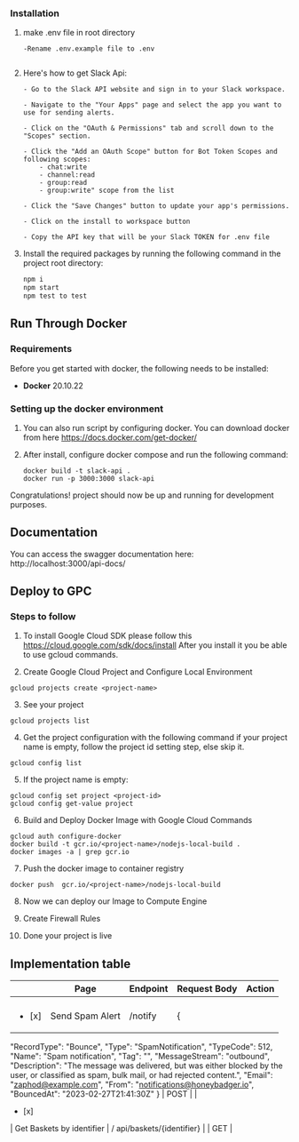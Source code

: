 
### Installation


1.  make .env file in root directory
    ```
    -Rename .env.example file to .env
   

    ```
2.  Here's how to get Slack Api:
    ```
    - Go to the Slack API website and sign in to your Slack workspace.

    - Navigate to the "Your Apps" page and select the app you want to use for sending alerts.

    - Click on the "OAuth & Permissions" tab and scroll down to the "Scopes" section.

    - Click the "Add an OAuth Scope" button for Bot Token Scopes and following scopes:
        - chat:write
        - channel:read
        - group:read
        - group:write" scope from the list

    - Click the "Save Changes" button to update your app's permissions.

    - Click on the install to workspace button

    - Copy the API key that will be your Slack TOKEN for .env file
    ```


4.  Install the required packages by running the following command in the project root directory:

    ```bash
    npm i
    npm start
    npm test to test
    ```


## Run Through Docker
### Requirements

Before you get started with docker, the following needs to be installed:
  * **Docker** 20.10.22

### Setting up the docker environment

1.  You can also run script by configuring docker. You can download docker from here https://docs.docker.com/get-docker/

2.  After install, configure docker compose and run the following command:

    ```
    docker build -t slack-api .
    docker run -p 3000:3000 slack-api
    ```

Congratulations! project should now be up and running for development purposes.

## Documentation
 You can access the swagger documentation here: http://localhost:3000/api-docs/


## Deploy to GPC
### Steps to follow

1. To install Google Cloud SDK please follow this https://cloud.google.com/sdk/docs/install  After you install it you be able to use gcloud commands.

2. Create Google Cloud Project and Configure Local Environment

```
gcloud projects create <project-name>
```

3. See your project

```
gcloud projects list
```

4. Get the project configuration with the following command if your project name is empty, follow the project id setting step, else skip it.

```
gcloud config list
```

5. If the project name is empty:

```
gcloud config set project <project-id>
gcloud config get-value project
```

6. Build and Deploy Docker Image with Google Cloud Commands

```
gcloud auth configure-docker
docker build -t gcr.io/<project-name>/nodejs-local-build .
docker images -a | grep gcr.io
```

7. Push the docker image to container registry

```
docker push  gcr.io/<project-name>/nodejs-local-build
```

8. Now we can deploy our Image to Compute Engine

9. Create Firewall Rules

10. Done your project is live





## Implementation table

|        | Page      | Endpoint      | Request Body                                                                                                                                                                            | Action  |
|--------|-----------|---------------|---------------------------------------------------------------------------------------------------------------------------------------------------------------------------------|---|
                                                                                                                       |   |
| <ul><li>[x] </li></ul>| Send Spam Alert  | /notify     | {
  "RecordType": "Bounce",
  "Type": "SpamNotification",
  "TypeCode": 512,
  "Name": "Spam notification",
  "Tag": "",
  "MessageStream": "outbound",
  "Description": "The message was delivered, but was either blocked by the user, or classified as spam, bulk mail, or had rejected content.",
  "Email": "zaphod@example.com",
  "From": "notifications@honeybadger.io",
  "BouncedAt": "2023-02-27T21:41:30Z"
}                             | POST  |
| <ul><li>[x] </li></ul>| Get Baskets by identifier      | /  api/baskets/{identifier}           | | GET  |

